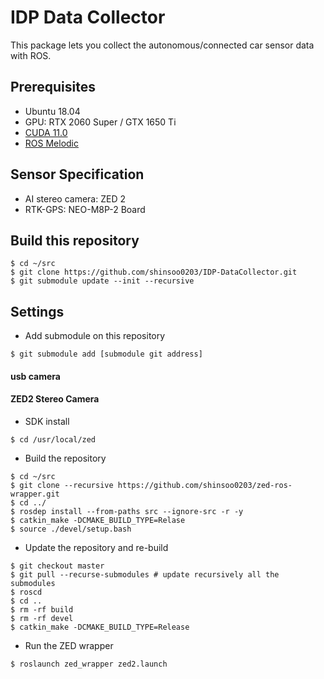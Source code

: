 # IDP Data Collector

This package lets you collect the autonomous/connected car sensor data with ROS.

## Prerequisites

- Ubuntu 18.04
- GPU: RTX 2060 Super / GTX 1650 Ti
- [CUDA 11.0](https://developer.nvidia.com/cuda-downloads)
- [ROS Melodic](http://wiki.ros.org/melodic/Installation/Ubuntu)


## Sensor Specification

- AI stereo camera: ZED 2
- RTK-GPS: NEO-M8P-2 Board


## Build this repository
```
$ cd ~/src
$ git clone https://github.com/shinsoo0203/IDP-DataCollector.git
$ git submodule update --init --recursive
```

## Settings

- Add submodule on this repository
```
$ git submodule add [submodule git address]
```

#### usb camera

#### ZED2 Stereo Camera

- SDK install
```
$ cd /usr/local/zed
```

- Build the repository
```
$ cd ~/src
$ git clone --recursive https://github.com/shinsoo0203/zed-ros-wrapper.git
$ cd ../
$ rosdep install --from-paths src --ignore-src -r -y
$ catkin_make -DCMAKE_BUILD_TYPE=Relase
$ source ./devel/setup.bash
```

- Update the repository and re-build
```
$ git checkout master
$ git pull --recurse-submodules # update recursively all the submodules
$ roscd
$ cd ..
$ rm -rf build
$ rm -rf devel
$ catkin_make -DCMAKE_BUILD_TYPE=Release
```

- Run the ZED wrapper
```
$ roslaunch zed_wrapper zed2.launch
```
